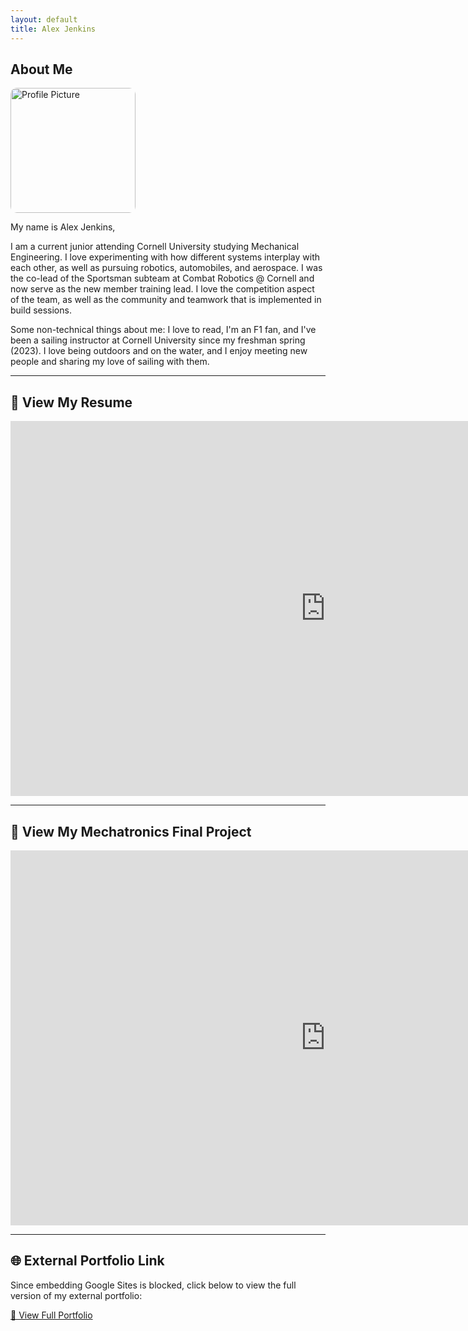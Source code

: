 ```yaml
---
layout: default
title: Alex Jenkins
---
```


## About Me

<img src="_projects/ProfilePhoto.JPG" alt="Profile Picture" style="width:200px; border-radius:10px;" />

My name is Alex Jenkins,

I am a current junior attending Cornell University studying Mechanical Engineering. I love experimenting with how different systems interplay with each other, as well as pursuing robotics, automobiles, and aerospace. I was the co-lead of the Sportsman subteam at Combat Robotics @ Cornell and now serve as the new member training lead. I love the competition aspect of the team, as well as the community and teamwork that is implemented in build sessions.

Some non-technical things about me: I love to read, I'm an F1 fan, and I've been a sailing instructor at Cornell University since my freshman spring (2023). I love being outdoors and on the water, and I enjoy meeting new people and sharing my love of sailing with them.

---

## 📄 View My Resume

<iframe src="https://drive.google.com/file/d/17bkGMamfIFcSDadu5ZBGtZHH0vn5d37J/preview" width="200%" height="600px" style="border:none;"></iframe>

---

## 🤖 View My Mechatronics Final Project

<iframe src="https://docs.google.com/document/d/e/2PACX-1vTvw4qg7bMQG_s1bnBtjleSoyaq9mFU_xAzV1zHQZ_92VLrrhuW35Rjgp0P1lbhUxGkSfnDLHuntKn-/pub?embedded=true" width="200%" height="600px" style="border:none;"></iframe>

---

## 🌐 External Portfolio Link

Since embedding Google Sites is blocked, click below to view the full version of my external portfolio:

[🔗 View Full Portfolio](https://sites.google.com/cornell.edu/alex-jenkins-portfolio/home)

